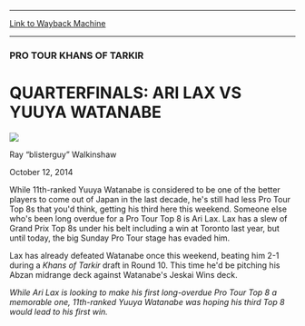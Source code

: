 
---
[Link to Wayback Machine](https://web.archive.org/web/20141015151403/http://magic.wizards.com/en/events/coverage/ptktk/quarterfinals-ari-lax-vs-yuuya-watanabe-2014-10-12)

[_metadata_:description]:- "While 11th-ranked Yuuya Watanabe is considered to be one of the better players to come out of Japan in the last decade, he's still had less Pro Tour Top 8s that you'd think, getting his third here this weekend. Someone else who's been long overdue for a Pro Tour Top 8 is Ari Lax. Lax has a slew of Grand Prix Top 8s under his belt including a win at Toronto last year, but until today, the big Sunday Pro Tour stage has evaded him."
[_metadata_:generator]:- "Drupal 7 (http://drupal.org)"
[_metadata_:node]:- "287086"
[_metadata_:publish_date]:- "2014-10-12"
[_metadata_:source]:- "div-main"
[_metadata_:title]:- "QUARTERFINALS: ARI LAX VS YUUYA WATANABE"
[_metadata_:wayback_capture_timestamp]:- "2014-10-15 15:14:03"
[_metadata_:wayback_raw_url]:- "https://web.archive.org/web/20141015151403id_/http://magic.wizards.com/en/events/coverage/ptktk/quarterfinals-ari-lax-vs-yuuya-watanabe-2014-10-12"
[_metadata_:wayback_url]:- "http://magic.wizards.com/en/events/coverage/ptktk/quarterfinals-ari-lax-vs-yuuya-watanabe-2014-10-12"
---





### PRO TOUR KHANS OF TARKIR


QUARTERFINALS: ARI LAX VS YUUYA WATANABE
========================================



![](https://media.magic.wizards.com/styles/auth_small/public/images/person/walkinshaw.jpg)

Ray “blisterguy” Walkinshaw




October 12, 2014
 










While 11th-ranked Yuuya Watanabe is considered to be one of the better players to come out of Japan in the last decade, he's still had less Pro Tour Top 8s that you'd think, getting his third here this weekend. Someone else who's been long overdue for a Pro Tour Top 8 is Ari Lax. Lax has a slew of Grand Prix Top 8s under his belt including a win at Toronto last year, but until today, the big Sunday Pro Tour stage has evaded him.



 Lax has already defeated Watanabe once this weekend, beating him 2-1 during a *Khans of Tarkir* draft in Round 10. This time he'd be pitching his Abzan midrange deck against Watanabe's Jeskai Wins deck.





*While Ari Lax is looking to make his first long-overdue Pro Tour Top 8 a memorable one, 11th-ranked Yuuya Watanabe was hoping his third Top 8 would lead to his first win.*




  






 
 




  







